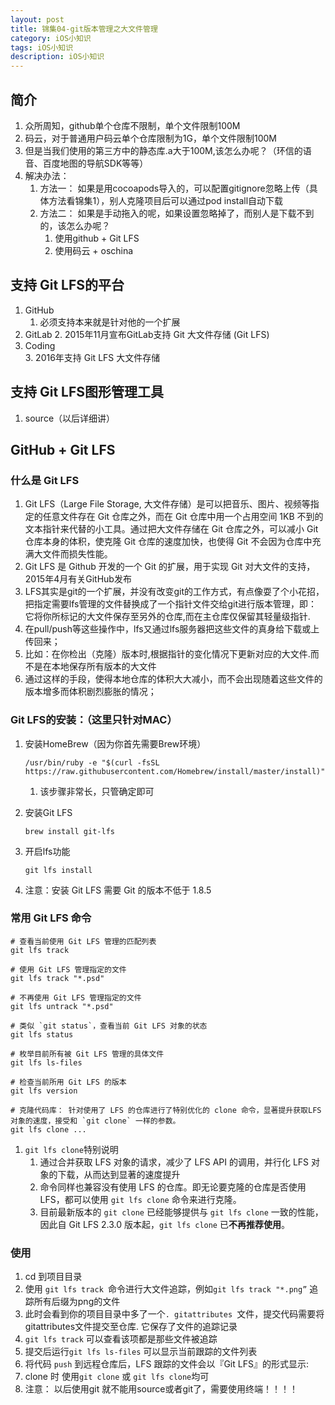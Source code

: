 ```yaml
---
layout: post
title: 锦集04-git版本管理之大文件管理
category: iOS小知识
tags: iOS小知识
description: iOS小知识
---
```


## 简介 
1. 众所周知，github单个仓库不限制，单个文件限制100M
2. 码云，对于普通用户码云单个仓库限制为1G，单个文件限制100M
2. 但是当我们使用的第三方中的静态库.a大于100M,该怎么办呢？（环信的语音、百度地图的导航SDK等等）
3. 解决办法： 
    1. 方法一： 如果是用cocoapods导入的，可以配置gitignore忽略上传（具体方法看锦集1），别人克隆项目后可以通过pod install自动下载
    2. 方法二： 如果是手动拖入的呢，如果设置忽略掉了，而别人是下载不到的，该怎么办呢？
        1. 使用github + Git LFS
        2. 使用码云 + oschina
       
## 支持 Git LFS的平台
1. GitHub 
    1. 必须支持本来就是针对他的一个扩展
2. GitLab 
    2. 2015年11月宣布GitLab支持 Git 大文件存储 (Git LFS)
3. Coding  
    3. 2016年支持 Git LFS 大文件存储
  
## 支持 Git LFS图形管理工具
1. source（以后详细讲）
        
## GitHub + Git LFS
 
### 什么是 Git LFS
 1. Git LFS（Large File Storage, 大文件存储）是可以把音乐、图片、视频等指定的任意文件存在 Git 仓库之外，而在 Git 仓库中用一个占用空间 1KB 不到的文本指针来代替的小工具。通过把大文件存储在 Git 仓库之外，可以减小 Git 仓库本身的体积，使克隆 Git 仓库的速度加快，也使得 Git 不会因为仓库中充满大文件而损失性能。
 2. Git LFS 是 Github 开发的一个 Git 的扩展，用于实现 Git 对大文件的支持，2015年4月有关GitHub发布
 3. LFS其实是git的一个扩展，并没有改变git的工作方式，有点像耍了个小花招，把指定需要lfs管理的文件替换成了一个指针文件交给git进行版本管理，即： 它将你所标记的大文件保存至另外的仓库,而在主仓库仅保留其轻量级指针.
 4. 在pull/push等这些操作中，lfs又通过lfs服务器把这些文件的真身给下载或上传回来；
 5. 比如：在你检出（克隆）版本时,根据指针的变化情况下更新对应的大文件.而不是在本地保存所有版本的大文件
 6. 通过这样的手段，使得本地仓库的体积大大减小，而不会出现随着这些文件的版本增多而体积剧烈膨胀的情况；
 
### Git LFS的安装：（这里只针对MAC）
1. 安装HomeBrew（因为你首先需要Brew环境）
    
    ```
    /usr/bin/ruby -e "$(curl -fsSL https://raw.githubusercontent.com/Homebrew/install/master/install)"
    ```
    
    1. 该步骤非常长，只管确定即可
    
2. 安装Git LFS
    
    ```
    brew install git-lfs
    ```
3. 开启lfs功能
    
    ```
    git lfs install
    ```
4. 注意：安装 Git LFS 需要 Git 的版本不低于 1.8.5

### 常用 Git LFS 命令

```
# 查看当前使用 Git LFS 管理的匹配列表
git lfs track

# 使用 Git LFS 管理指定的文件
git lfs track "*.psd"

# 不再使用 Git LFS 管理指定的文件
git lfs untrack "*.psd"

# 类似 `git status`，查看当前 Git LFS 对象的状态
git lfs status

# 枚举目前所有被 Git LFS 管理的具体文件
git lfs ls-files

# 检查当前所用 Git LFS 的版本
git lfs version

# 克隆代码库： 针对使用了 LFS 的仓库进行了特别优化的 clone 命令，显著提升获取LFS 对象的速度，接受和 `git clone` 一样的参数。 
git lfs clone ...
```

1. `git lfs clone`特别说明
    1. 通过合并获取 LFS 对象的请求，减少了 LFS API 的调用，并行化 LFS 对象的下载，从而达到显著的速度提升
    2. 命令同样也兼容没有使用 LFS 的仓库。即无论要克隆的仓库是否使用 LFS，都可以使用 `git lfs clone` 命令来进行克隆。
    3. 目前最新版本的 `git clone` 已经能够提供与 `git lfs clone` 一致的性能，因此自 Git LFS 2.3.0 版本起，`git lfs clone` 已**不再推荐使用**。

    
### 使用
1. cd 到项目目录
2. 使用 `git lfs track `命令进行大文件追踪，例如`git lfs track "*.png”` 追踪所有后缀为png的文件
3. 此时会看到你的项目目录中多了一个`. gitattributes `文件，提交代码需要将gitattributes文件提交至仓库. 它保存了文件的追踪记录
4. `git lfs track` 可以查看该项都是那些文件被追踪
5. 提交后运行`git lfs ls-files` 可以显示当前跟踪的文件列表
6. 将代码 `push` 到远程仓库后，LFS 跟踪的文件会以『Git LFS』的形式显示:
7. clone 时 使用`git clone` 或 `git lfs clone`均可
8. 注意： 以后使用git 就不能用source或者git了，需要使用终端！！！！


